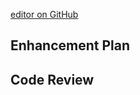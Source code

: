 [editor on GitHub](https://github.com/GregMacDev/GregMacDev.github.io/edit/main/enhancement%20plan%20code%20review.md)
 ## Enhancement Plan
 
 ## Code Review
